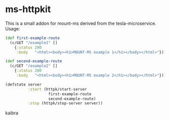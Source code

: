 # ms-httpkit

This is a small addon for mount-ms derived from the tesla-microservice.
Usage:


```clj
(def first-example-route
  (c/GET "/example1" []
    {:status 200
     :body   "<html><body><h1>MOUNT-MS example 1</h1></body></html>"}))

(def second-example-route
  (c/GET "/example2" []
    {:status 200
     :body   "<html><body><h1>MOUNT-MS example 2</h1></body></html>"}))

(defstate server
          :start (httpk/start-server
                   first-example-route
                   second-example-route)
          :stop (httpk/stop-server server))
```


kaibra